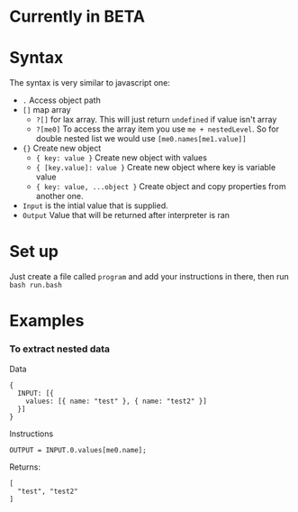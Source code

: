 # Currently in BETA

# Syntax

The syntax is very similar to javascript one:

* `.` Access object path
* `[]` map array
  * `?[]` for lax array. This will just return `undefined` if value isn't array
  * `?[me0]` To access the array item you use `me + nestedLevel`. So for double nested list we would use `[me0.names[me1.value]]`
* `{}` Create new object
  * `{ key: value }` Create new object with values
  * `{ [key.value]: value }` Create new object where key is variable value
  * `{ key: value, ...object }` Create object and copy properties from another one.
* `Input` is the intial value that is supplied.
* `Output` Value that will be returned after interpreter is ran

# Set up

Just create a file called `program` and add your instructions in there, then run `bash run.bash`

# Examples

### To extract nested data

Data

```
{
  INPUT: [{
    values: [{ name: "test" }, { name: "test2" }]
  }]
}
```

Instructions

```
OUTPUT = INPUT.0.values[me0.name];
```

Returns:

```
[
  "test", "test2"
]
```
